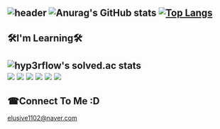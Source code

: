 ![header](https://capsule-render.vercel.app/api?type=waving&color=auto&height=160&section=header&text=ZLFN%20Profile&fontSize=80)
![Anurag's GitHub stats](https://github-readme-stats.vercel.app/api?username=zlfn&show_icons=true&theme=radical)
[![Top Langs](https://github-readme-stats.vercel.app/api/top-langs/?username=zlfn&layout=compact&theme=radical)](https://github.com/anuraghazra/github-readme-stats)
------
🛠I'm Learning🛠
------
![hyp3rflow's solved.ac stats](https://github-readme-solvedac.hyp3rflow.vercel.app/api/?handle=zlfn)</br>
<img src="https://img.shields.io/badge/C-A8B9CC?style=flat-square&logo=C&logoColor=white"/></a>
<img src="https://img.shields.io/badge/C++-00599C?style=flat-square&logo=C%2B%2B&logoColor=white"/></a>
<img src="https://img.shields.io/badge/OpenGL-5586A4?style=flat-square&logo=opengl&logoColor=white"/></a>
<img src="https://img.shields.io/badge/Kotlin-0095D5?style=flat-square&logo=kotlin&logoColor=white"/></a>
<img src="https://img.shields.io/badge/Swift-FA7343?style=flat-square&logo=swift&logoColor=white"/></a>
<img src="https://img.shields.io/badge/Rust-D1AB66?style=flat-square&logo=rust&logoColor=white"/></a>
------
☎Connect To Me :D 
------
elusive1102@naver.com
